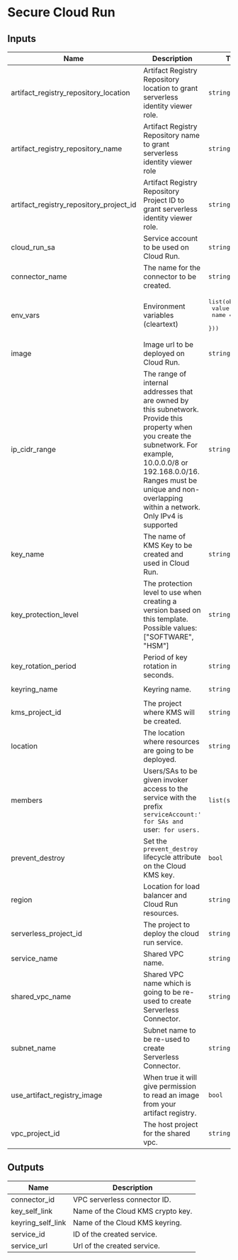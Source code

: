 # Secure Cloud Run

<!-- BEGINNING OF PRE-COMMIT-TERRAFORM DOCS HOOK -->
## Inputs

| Name | Description | Type | Default | Required |
|------|-------------|------|---------|:--------:|
| artifact\_registry\_repository\_location | Artifact Registry Repository location to grant serverless identity viewer role. | `string` | n/a | yes |
| artifact\_registry\_repository\_name | Artifact Registry Repository name to grant serverless identity viewer role | `string` | n/a | yes |
| artifact\_registry\_repository\_project\_id | Artifact Registry Repository Project ID to grant serverless identity viewer role. | `string` | n/a | yes |
| cloud\_run\_sa | Service account to be used on Cloud Run. | `string` | n/a | yes |
| connector\_name | The name for the connector to be created. | `string` | `"serverless-vpc-connector"` | no |
| env\_vars | Environment variables (cleartext) | <pre>list(object({<br>    value = string<br>    name  = string<br>  }))</pre> | `[]` | no |
| image | Image url to be deployed on Cloud Run. | `string` | n/a | yes |
| ip\_cidr\_range | The range of internal addresses that are owned by this subnetwork. Provide this property when you create the subnetwork. For example, 10.0.0.0/8 or 192.168.0.0/16. Ranges must be unique and non-overlapping within a network. Only IPv4 is supported | `string` | n/a | yes |
| key\_name | The name of KMS Key to be created and used in Cloud Run. | `string` | `"cloud-run-kms-key"` | no |
| key\_protection\_level | The protection level to use when creating a version based on this template. Possible values: ["SOFTWARE", "HSM"] | `string` | `"HSM"` | no |
| key\_rotation\_period | Period of key rotation in seconds. | `string` | `"2592000s"` | no |
| keyring\_name | Keyring name. | `string` | `"cloud-run-kms-keyring"` | no |
| kms\_project\_id | The project where KMS will be created. | `string` | n/a | yes |
| location | The location where resources are going to be deployed. | `string` | n/a | yes |
| members | Users/SAs to be given invoker access to the service with the prefix `serviceAccount:' for SAs and `user:` for users.` | `list(string)` | `[]` | no |
| prevent\_destroy | Set the `prevent_destroy` lifecycle attribute on the Cloud KMS key. | `bool` | `true` | no |
| region | Location for load balancer and Cloud Run resources. | `string` | n/a | yes |
| serverless\_project\_id | The project to deploy the cloud run service. | `string` | n/a | yes |
| service\_name | Shared VPC name. | `string` | n/a | yes |
| shared\_vpc\_name | Shared VPC name which is going to be re-used to create Serverless Connector. | `string` | n/a | yes |
| subnet\_name | Subnet name to be re-used to create Serverless Connector. | `string` | `null` | no |
| use\_artifact\_registry\_image | When true it will give permission to read an image from your artifact registry. | `bool` | `false` | no |
| vpc\_project\_id | The host project for the shared vpc. | `string` | n/a | yes |

## Outputs

| Name | Description |
|------|-------------|
| connector\_id | VPC serverless connector ID. |
| key\_self\_link | Name of the Cloud KMS crypto key. |
| keyring\_self\_link | Name of the Cloud KMS keyring. |
| service\_id | ID of the created service. |
| service\_url | Url of the created service. |

<!-- END OF PRE-COMMIT-TERRAFORM DOCS HOOK -->
